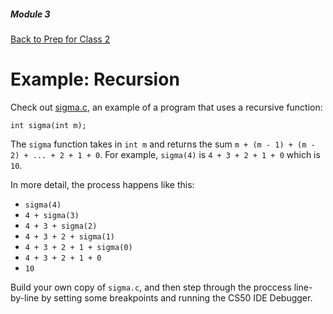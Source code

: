 ##### Module 3
[Back to Prep for Class 2](../../class2-prep#recursion)

# Example: Recursion

Check out [sigma.c](./sigma.c), an example of a program that uses a recursive function:

```
int sigma(int m);
```

The `sigma` function takes in `int m` and returns the sum `m + (m - 1) + (m - 2) + ... + 2 + 1 + 0`.
For example, `sigma(4)` is `4 + 3 + 2 + 1 + 0` which is `10`.

In more detail, the process happens like this:
* `sigma(4)`
* `4 + sigma(3)`
* `4 + 3 + sigma(2)`
* `4 + 3 + 2 + sigma(1)`
* `4 + 3 + 2 + 1 + sigma(0)`
* `4 + 3 + 2 + 1 + 0`
* `10`

Build your own copy of `sigma.c`, and then step through the proccess line-by-line by setting some breakpoints and running the CS50 IDE Debugger.
